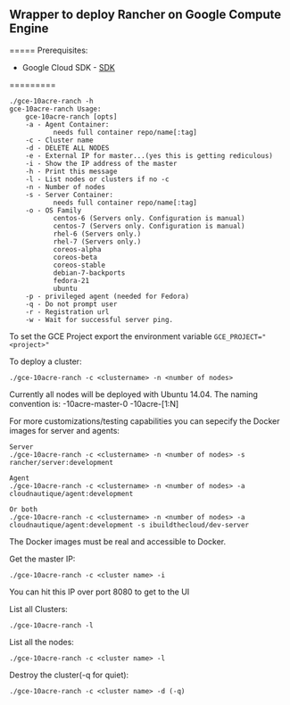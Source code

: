 ## Wrapper to deploy Rancher on Google Compute Engine
=====
Prerequisites:

- Google Cloud SDK - [SDK](https://cloud.google.com/sdk/)

=========
```
./gce-10acre-ranch -h
gce-10acre-ranch Usage:
    gce-10acre-ranch [opts]
    -a - Agent Container:
           needs full container repo/name[:tag]
    -c - Cluster name
    -d - DELETE ALL NODES
    -e - External IP for master...(yes this is getting rediculous)
    -i - Show the IP address of the master
    -h - Print this message
    -l - List nodes or clusters if no -c
    -n - Number of nodes
    -s - Server Container:
           needs full container repo/name[:tag]
    -o - OS Family
    	   centos-6 (Servers only. Configuration is manual)
           centos-7 (Servers only. Configuration is manual)
           rhel-6 (Servers only.)
           rhel-7 (Servers only.)
           coreos-alpha
           coreos-beta
           coreos-stable
           debian-7-backports
           fedora-21
           ubuntu
    -p - privileged agent (needed for Fedora)
    -q - Do not prompt user
    -r - Registration url
    -w - Wait for successful server ping.
```

To set the GCE Project export the environment variable `GCE_PROJECT="<project>"`

To deploy a cluster:

```
./gce-10acre-ranch -c <clustername> -n <number of nodes>
```
Currently all nodes will be deployed with Ubuntu 14.04. The naming convention is:
<clustername>-10acre-master-0
<clustername>-10acre-[1:N]

For more customizations/testing capabilities you can sepecify the Docker images for server and agents:

```
Server
./gce-10acre-ranch -c <clustername> -n <number of nodes> -s rancher/server:development

Agent
./gce-10acre-ranch -c <clustername> -n <number of nodes> -a cloudnautique/agent:development

Or both
./gce-10acre-ranch -c <clustername> -n <number of nodes> -a cloudnautique/agent:development -s ibuildthecloud/dev-server
```
The Docker images must be real and accessible to Docker.





Get the master IP:

```
./gce-10acre-ranch -c <cluster name> -i
```
You can hit this IP over port 8080 to get to the UI

List all Clusters:

```
./gce-10acre-ranch -l
```
List all the nodes:

```
./gce-10acre-ranch -c <cluster name> -l
```

Destroy the cluster(-q for quiet):

```
./gce-10acre-ranch -c <cluster name> -d (-q)
```
